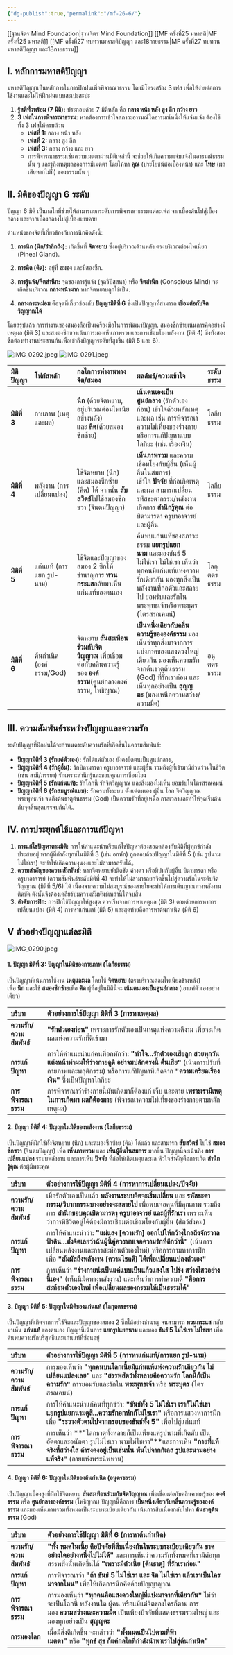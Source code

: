 ```yaml
---
{"dg-publish":true,"permalink":"/mf-26-6/"}
---
```


[[ฐานจิตร Mind Foundation\|ฐานจิตร Mind Foundation]]
[[MF ครั้งที่25 มหาสติ\|MF ครั้งที่25 มหาสติ]]
[[MF ครั้งที่27 ทบทวนมหาสติปัญญา และ18กายธรรม\|MF ครั้งที่27 ทบทวนมหาสติปัญญา และ18กายธรรม]]
## **I. หลักการมหาสติปัญญา**

มหาสติปัญญาเป็นหลักการในการฝึกฝนเพื่อพิจารณาธรรม โดยมีโครงสร้าง 3 เฟส เพื่อให้ง่ายต่อการใช้งานและไม่ให้ฝึกฝนแบบสะเปะสะปะ

1. **รู้สติทั่วพร้อม (7 มิติ):** ประกอบด้วย 7 มิติหลัก คือ **กลาง หน้า หลัง สูง ลึก กว้าง ยาว**
2. **3 เฟสในการพิจารณาธรรม:** หากต้องการเข้าใจสภาวะอารมณ์ใดอารมณ์หนึ่งให้แจ่มแจ้ง ต้องใช้ทั้ง 3 เฟสให้ครบถ้วน
    - **เฟสที่ 1:** กลาง หน้า หลัง
    - **เฟสที่ 2:** กลาง สูง ลึก
    - **เฟสที่ 3:** กลาง กว้าง และ ยาว
    - การพิจารณาธรรมเช่นความเมตตาผ่านมิติเหล่านี้ จะช่วยให้เกิดความแจ่มแจ้งในอารมณ์ธรรมนั้น ๆ และรู้ถึงเหตุผลของการมีเมตตา โดยให้หา **คุณ** (ประโยชน์ต่อเบื้องหน้า) และ **โทษ** (ผลเสียหากไม่มี) ของธรรมนั้น ๆ

## **II. มิติของปัญญา 6 ระดับ**

ปัญญา 6 มิติ เป็นกลไกที่ช่วยให้สามารถยกระดับการพิจารณาธรรมแต่ละเฟส จากเบื้องต้นไปสู่เบื้องกลาง และจากเบื้องกลางไปสู่เบื้องแยบคาย

ตำแหน่งของจิตที่เกี่ยวข้องกับการนึกคิดดังนี้:

1. **การนึก (นึก/รำลึกถึง):** เกิดขึ้นที่ **จิตหยาบ** ซึ่งอยู่บริเวณด้านหลัง ตรงบริเวณต่อมไพเนี่ยว (Pineal Gland).

2. **การคิด (คิด):** อยู่ที่ **สมอง** และมีสองซีก.

3. **การรู้แจ้ง/จิตสำนึก:** จุดของการรู้แจ้ง (จุดวิปัสสนา) หรือ **จิตสำนึก** (Conscious Mind) จะเกิดขึ้นบริเวณ **กลางหน้าผาก** หากจิตหยาบถูกใช้เป็น.
4. **กลางกระหม่อม** คือจุดที่เกี่ยวข้องกับ **ปัญญามิติที่ 6** ซึ่งเป็นปัญญาที่สามารถ **เชื่อมต่อกับจิตวิญญาณได้**

โดยสรุปแล้ว การทำงานของสมองถือเป็นเครื่องมือในการพัฒนาปัญญา. สมองซีกซ้ายเน้นการคิดอย่างมีเหตุผล (มิติ 3) และสมองซีกขวาเน้นการมองเห็นภาพรวมและการเชื่อมโยงพลังงาน (มิติ 4) ซึ่งทั้งสองซีกต้องทำงานประสานกันเพื่อเข้าถึงปัญญาระดับที่สูงขึ้น (มิติ 5 และ 6).

![IMG_0292.jpeg](/img/user/IMG_0292.jpeg)
![IMG_0291.jpeg](/img/user/IMG_0291.jpeg)

|มิติปัญญา|โฟกัสหลัก|กลไกการทำงานทางจิต/สมอง|ผลลัพธ์/ความเข้าใจ|ระดับธรรม|
|:--|:--|:--|:--|:--|
|**มิติที่ 3**|กายภาพ (เหตุและผล)|**นึก** (ด้วยจิตหยาบ, อยู่บริเวณต่อมไพเนียลข้างหลัง) และ **คิด**(ด้วยสมองซีกซ้าย)|**เน้นตนเองเป็นศูนย์กลาง** (รักตัวเองก่อน) เข้าใจด้วยหลักเหตุและผล เช่น การพิจารณาความไม่เที่ยงของร่างกาย หรือการแก้ปัญหาแบบโลกียะ (เช่น เรื่องเงิน)|โลกียธรรม|
|**มิติที่ 4**|พลังงาน (การเปลี่ยนแปลง)|ใช้จิตหยาบ (นึก) และสมองซีกซ้าย (คิด) ได้ จากนั้น **สับสวิตช์**ไปใช้สมองซีกขวา (จินตมปัญญา)|**เห็นภาพรวม** และความเชื่อมโยงกับผู้อื่น (เห็นผู้อื่นในสมการ) เข้าใจ **ปัจจัย** ที่ก่อเกิดเหตุและผล สามารถเปลี่ยนรหัสชะตากรรม/พลังงาน เกิดการ **สำนึกรู้คุณ** ต่อบิดามารดา ครูบาอาจารย์ และผู้อื่น|โลกียธรรม|
|**มิติที่ 5**|แก่นแท้ (การแยก รูป-นาม)|ใช้จิตและปัญญาของสมอง 2 ซีกให้ชำนาญการ **ทวนกระแส**กลับมาเห็นแก่นแท้ของตนเอง|ค้นพบแก่นแท้ของสภาวะธรรม **แยกรูปแยกนาม** และมองขันธ์ 5 ไม่ใช่เรา ไม่ใช่เขา เห็นว่าทุกคนมีแก่นแท้แห่งความรักเดียวกัน มองทุกสิ่งเป็นพลังงานที่ก่อตัวและสลายไป ยอมรับและรักในพระพุทธเจ้าหรือพระบุตร (ไตรสรณคมน์)|โลกุตตรธรรม|
|**มิติที่ 6**|ต้นกำเนิด (องค์ธรรม/God)|จิตหยาบ **สั่นสะเทือนร่วมกับจิตวิญญาณ** เพื่อเชื่อมต่อกับคลื่นความรู้ของ **องค์ธรรม**(ศูนย์กลางองค์ธรรม, โพธิญาณ)|**เป็นหนึ่งเดียวกับคลื่นความรู้ขององค์ธรรม** มองเห็นว่าทุกสิ่งมาจากการแบ่งภาคของแสงดวงใหญ่เดียวกัน มองเห็นความรักจากต้นธาตุต้นธรรม (God) ที่รักเราก่อน และเห็นทุกอย่างเป็น **สุญญตะ** (มองเหนือความสว่าง/ความมืด)|อนุตตรธรรม|

## **III. ความสัมพันธ์ระหว่างปัญญาและความรัก**

ระดับปัญญาที่ฝึกฝนได้จะกำหนดระดับความรักที่เกิดขึ้นในความสัมพันธ์:

- **ปัญญามิติที่ 3 (รักแค่ตัวเอง):** รักได้แค่ตัวเอง ยังคงยึดตนเป็นศูนย์กลาง。
- **ปัญญามิติที่ 4 (รักผู้อื่น):** รักบิดามารดา ครูบาอาจารย์ และผู้อื่น รวมถึงผู้ที่เข้ามามีส่วนร่วมในชีวิต (เช่น สามี/ภรรยา) รักเพราะสำนึกรู้และขอบคุณการเชื่อมโยง
- **ปัญญามิติที่ 5 (รักแก่นแท้):** รักโลกนี้ รักจิตวิญญาณ และสิ่งมองไม่เห็น ยอมรับในไตรสรณคมน์
- **ปัญญามิติที่ 6 (รักสมบูรณ์แบบ):** รักครบทั้งระบบ ตั้งแต่ตนเอง ผู้อื่น โลก จิตวิญญาณ พระพุทธเจ้า จนถึงต้นธาตุต้นธรรม (God) เป็นความรักที่อยู่เหนือ กาลเวลาและทำให้จุดเริ่มต้นกับจุดสิ้นสุดบรรจบกันได้。

## **IV. การประยุกต์ใช้และการแก้ปัญหา**

1. **การแก้ไขปัญหาตามมิติ:** การให้คำแนะนำหรือแก้ไขปัญหาต้องสอดคล้องกับมิติที่ผู้ทุกข์กำลังประสบอยู่ หากผู้ที่กำลังทุกข์ในมิติที่ 3 (เช่น อกหัก) ถูกตอบด้วยปัญญาในมิติที่ 5 (เช่น รูปนามไม่ใช่เรา) จะทำให้เกิดความงุนงงและไม่สามารถรับได้。
2. **ความสำคัญของความสัมพันธ์:** หากจิตหยาบยังติดขัด ค้างคา หรือมีปมกับผู้อื่น บิดามารดา หรือครูบาอาจารย์ (ความสัมพันธ์ระดับมิติที่ 4) จะทำให้ไม่สามารถยกจิตขึ้นไปสู่ความรักในระดับจิตวิญญาณ (มิติที่ 5/6) ได้ เนื่องจากความไม่สมบูรณ์ของสายใยจะทำให้การเดินญาณทางพลังงานติดขัด ดังนั้นจึงต้องเคลียร์ปมความสัมพันธ์เหล่านี้ให้จบสิ้น
3. **ลำดับการฝึก:** การฝึกใช้ปัญญาให้สูงสุด ควรเริ่มจากการหาเหตุผล (มิติ 3) ตามด้วยการหาการเปลี่ยนแปลง (มิติ 4) การหาแก่นแท้ (มิติ 5) และสุดท้ายคือการหาต้นกำเนิด (มิติ 6)

## V ตัวอย่างปัญญาแต่ละมิติ
![IMG_0290.jpeg](/img/user/IMG_0290.jpeg)
#### 1. ปัญญา มิติที่ 3: ปัญญาในมิติของกายภาพ (โลกียธรรม)

เป็นปัญญาที่เน้นการใช้งาน **เหตุและผล** โดยใช้ **จิตหยาบ** (ตรงบริเวณต่อมไพเนียลข้างหลัง) เพื่อ **นึก** และใช้ **สมองซีกซ้าย**เพื่อ **คิด** ผู้ที่อยู่ในมิตินี้จะ **เน้นตนเองเป็นศูนย์กลาง** (เอาแค่ตัวเองอย่างเดียว)

|บริบท|ตัวอย่างการใช้ปัญญา มิติที่ 3 (การหาเหตุผล)|
|:--|:--|
|**ความรัก/ความสัมพันธ์**|**"รักตัวเองก่อน"** เพราะการรักตัวเองเป็นเหตุแห่งความดีงาม เพื่อจะเกิดผลแห่งความรักที่ดีเข้ามา|
|**การแก้ปัญหา**|การให้คำแนะนำแก่คนที่อกหักว่า: **"ทำใจ...รักตัวเองเสียลูก สวยทุกวัน แต่งหน้าทำผมให้ร่างกายดูดี อย่าจมปลักตรงนี้ ตื่นเสีย"** (เน้นการปรับที่กายภาพและพฤติกรรม) หรือการแก้ปัญหาที่เกิดจาก **"ความเครียดเรื่องเงิน"** ซึ่งเป็นปัญหาโลกียะ|
|**การพิจารณาธรรม**|การพิจารณาว่าร่างกายนี้มันเกิดมาก็ต้องแก่ เจ็บ และตาย **เพราะเรามีเหตุในการเกิดมา ผลก็ต้องตาย** (พิจารณาความไม่เที่ยงของร่างกายตามหลักเหตุผล)|

#### 2. ปัญญา มิติที่ 4: ปัญญาในมิติของพลังงาน (โลกียธรรม)

เป็นปัญญาที่ฝึกใช้ทั้งจิตหยาบ (นึก) และสมองซีกซ้าย (คิด) ได้แล้ว และสามารถ **สับสวิตช์** ไปใช้ **สมองซีกขวา** (จินตมปัญญา) เพื่อ **เห็นภาพรวม** และ **เห็นผู้อื่นในสมการ** มากขึ้น ปัญญานี้จะเน้นถึง **การเปลี่ยนแปลง** ระบบพลังงาน และการเห็น **ปัจจัย** ที่ก่อให้เกิดเหตุและผล หัวใจสำคัญคือการเกิด **สำนึกรู้คุณ** ต่อผู้มีพระคุณ

|บริบท|ตัวอย่างการใช้ปัญญา มิติที่ 4 (การหาการเปลี่ยนแปลง/ปัจจัย)|
|:--|:--|
|**ความรัก/ความสัมพันธ์**|เมื่อรักตัวเองเป็นแล้ว **พลังงานระบบจิตจะเริ่มเปลี่ยน** และ **รหัสชะตากรรม/วิบากกรรมบางอย่างจะสลายไป** เพื่อพบเจอคนที่มีคุณภาพ รวมถึงการ **สำนึกขอบคุณบิดามารดา ครูบาอาจารย์ และผู้ที่รักเรา** เพราะเห็นว่าการมีชีวิตอยู่ได้ต้องมีการเชื่อมต่อเชื่อมโยงกับผู้อื่น (สัตว์สังคม)|
|**การแก้ปัญหา**|การให้คำแนะนำว่า: **"แผ่แสง [ความรัก] ออกไปให้กว้างไกลถึงจักรวาลฟ้าดิน...ตั้งจิตเลยว่าฉันผู้นี้คู่ควรพบเจอความรักที่ดีกว่านี้"** (เน้นการเปลี่ยนพลังงานและการสะท้อนตัวเองใหม่) หรือการถามหาการฝึกเพื่อ **"สัมผัสถึงพลังงาน [ความโชคดี] ได้เพื่อเปลี่ยนแปลงตัวเอง"**|
|**การพิจารณาธรรม**|การเห็นว่า **"ร่างกายน่ะเป็นแค่แบบเป็นแก้วแสงใส โปร่ง สว่างไสวอย่างนี้เอง"** (เห็นนิมิตทางพลังงาน) และเห็นว่าการทำความดี **"คือการสะท้อนตัวเองใหม่ เพื่อเปลี่ยนผลของกรรมให้เป็นธรรมได้"**|

#### 3. ปัญญา มิติที่ 5: ปัญญาในมิติของแก่นแท้ (โลกุตตรธรรม)

เป็นปัญญาที่เกิดจากการใช้จิตและปัญญาของสมอง 2 ซีกได้อย่างชำนาญ จนสามารถ **ทวนกระแส** กลับมาเห็น **แก่นแท้** ของตนเอง ปัญญานี้เน้นการ **แยกรูปแยกนาม** และมอง **ขันธ์ 5 ไม่ใช่เรา ไม่ใช่เขา** เพื่อค้นพบความรักบริสุทธิ์และแก่นแท้ที่ซ่อนอยู่

|บริบท|ตัวอย่างการใช้ปัญญา มิติที่ 5 (การหาแก่นแท้/การแยก รูป-นาม)|
|:--|:--|
|**ความรัก/ความสัมพันธ์**|การมองเห็นว่า **"ทุกคนบนโลกเนี้ยมีแก่นแท้แห่งความรักเดียวกัน ไม่เปลี่ยนแปลงเลย"** และ **"สรรพสัตว์ทั้งหลายคือความรัก โลกนี้ก็เป็นความรัก"** การยอมรับและรักใน **พระพุทธเจ้า** หรือ **พระบุตร** (ไตรสรณคมน์)|
|**การแก้ปัญหา**|การให้คำแนะนำแก่คนที่ทุกข์ว่า: **"ขันธ์ทั้ง 5 ไม่ใช่เรา เราก็ไม่ใช่เขา แยกรูปแยกนามดูสิ...ความรักอกหักก็ไม่ใชเรา"** หรือการแสวงหาการฝึกเพื่อ **"ระวางตัวตนไปจากกรอบของขันธ์ทั้ง 5"** เพื่อไปสู่แก่นแท้|
|**การพิจารณาธรรม**|การเห็นว่า **"โลกธาตุทั้งหลายก็เป็นเพียงแค่รูปนามที่เกิดดับ เป็นอัตตาและอนัตตา รูปไม่ใชเรา นามไม่ใชเรา"**และการเห็น **"กายที่แท้จริงที่สว่างใส ดำรงคงอยู่เป็นเช่นนั้น พ้นไปจากกิเลส รูปและนามอย่างแท้จริง"** (กายแห่งพระนิพพาน)|

#### 4. ปัญญา มิติที่ 6: ปัญญาในมิติของต้นกำเนิด (อนุตรธรรม)

เป็นปัญญาเบื้องสูงที่ฝึกใช้จิตหยาบ **สั่นสะเทือนร่วมกับจิตวิญญาณ** เพื่อเชื่อมต่อกับคลื่นความรู้ของ **องค์ธรรม** หรือ **ศูนย์กลางองค์ธรรม** (โพธิญาณ) ปัญญานี้คือการ **เป็นหนึ่งเดียวกับคลื่นความรู้ขององค์ธรรม** และมองเห็นภาพรวมทั้งหมดเป็นระบบระเบียบเดียวกัน เน้นการสืบเนื่องกลับไปหา **ต้นธาตุต้นธรรม** (God)

|บริบท|ตัวอย่างการใช้ปัญญา มิติที่ 6 (การหาต้นกำเนิด)|
|:--|:--|
|**ความรัก/ความสัมพันธ์**|**"ทั้ง หมดในเนี้ย คือปัจจัยที่สืบเนื่องกันในระบบระเบียบเดียวกัน ขาดอย่างใดอย่างหนึ่งไปไม่ได้"** และการเห็นว่าความรักทั้งหมดที่เรามีต่อทุกสรรพสิ่งนั้นเกิดขึ้นได้ **"เพราะมีตัวเนี้ย [ต้นธาตุ] ที่รักเราก่อน"**|
|**การแก้ปัญหา**|การพิจารณาว่า **"ถ้า ขันธ์ 5 ไม่ใช่เรา และ จิต ไม่ใช่เรา แล้วเราเป็นใคร มาจากไหน"** เพื่อให้เกิดการนึกคิดด้วยปัญญาญาณ|
|**การพิจารณาธรรม**|การมองเห็นว่า **"ทุกคนคือแสงดวงใหญ่ที่แบ่งมาจากที่เดียวกัน"** ไม่ว่าจะเป็นโลกนี้ พลังงานใด ผู้คน หรือแม้แต่จิตของใครก็ตาม การมอง **ความสว่างและความมืด** เป็นเพียงปัจจัยที่แสดงธรรมรวมใหญ่ และมองทุกอย่างเป็น **สุญญตะ**|
|**การมองโลก**|เมื่อมีสิ่งดีเกิดขึ้น จะกล่าวว่า **"ทั้งหมดเป็นไปตามที่ฟ้าเมตตา"** หรือ **"ทุกข์ สุข ก็แค่กลไกที่กำลังนำพาเราไปสู่ต้นกำเนิด"**|
